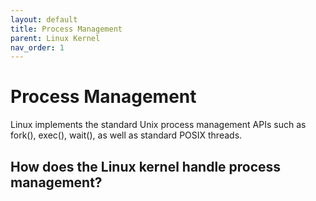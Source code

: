 ```yaml
---
layout: default
title: Process Management
parent: Linux Kernel
nav_order: 1
---
```


# Process Management

Linux implements the standard Unix process management APIs such as fork(), exec(), wait(), as well as standard POSIX threads.

## How does the Linux kernel handle process management?
